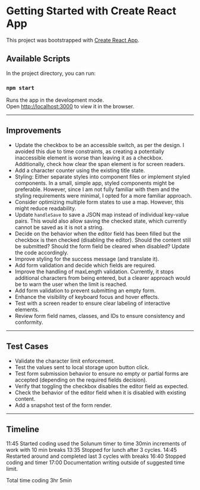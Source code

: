 # Getting Started with Create React App

This project was bootstrapped with [Create React App](https://github.com/facebook/create-react-app).

## Available Scripts

In the project directory, you can run:

### `npm start`

Runs the app in the development mode.\
Open [http://localhost:3000](http://localhost:3000) to view it in the browser.

---

## Improvements

- Update the checkbox to be an accessible switch, as per the design. I avoided this due to time constraints, as creating a potentially inaccessible element is worse than leaving it as a checkbox. Additionally, check how clear the span element is for screen readers.  
- Add a character counter using the existing title state.  
- Styling: Either separate styles into component files or implement styled components. In a small, simple app, styled components might be preferable. However, since I am not fully familiar with them and the styling requirements were minimal, I opted for a more familiar approach.  
- Consider optimizing multiple form states to use a map. However, this might reduce readability.  
- Update `handleSave` to save a JSON map instead of individual key-value pairs. This would also allow saving the checked state, which currently cannot be saved as it is not a string.  
- Decide on the behavior when the editor field has been filled but the checkbox is then checked (disabling the editor). Should the content still be submitted? Should the form field be cleared when disabled? Update the code accordingly.  
- Improve styling for the success message (and translate it).  
- Add form validation and decide which fields are required.  
- Improve the handling of maxLength validation. Currently, it stops additional characters from being entered, but a clearer approach would be to warn the user when the limit is reached.  
- Add form validation to prevent submitting an empty form.  
- Enhance the visibility of keyboard focus and hover effects.  
- Test with a screen reader to ensure clear labeling of interactive elements.  
- Review form field names, classes, and IDs to ensure consistency and conformity.

---

## Test Cases

- Validate the character limit enforcement.  
- Test the values sent to local storage upon button click.  
- Test form submission behavior to ensure no empty or partial forms are accepted (depending on the required fields decision).  
- Verify that toggling the checkbox disables the editor field as expected.  
- Check the behavior of the editor field when it is disabled with existing content.  
- Add a snapshot test of the form render.  

---

## Timeline

11:45 Started coding used the Solunum timer to time 30min increments of work with 10 min breaks
13:35 Stopped for lunch after 3 cycles. 
14:45 Restarted around and completed last 3 cycles with breaks 
16:40 Stopped coding and timer
17:00 Documentation writing outside of suggested time limit.  

Total time coding 3hr 5min
